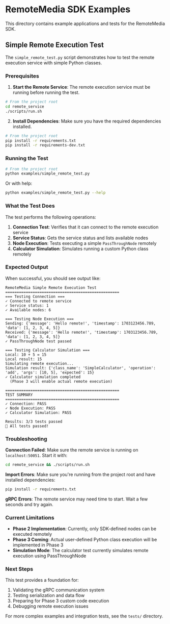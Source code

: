 # RemoteMedia SDK Examples

This directory contains example applications and tests for the RemoteMedia SDK.

## Simple Remote Execution Test

The `simple_remote_test.py` script demonstrates how to test the remote execution service with simple Python classes.

### Prerequisites

1. **Start the Remote Service**: The remote execution service must be running before running the test.

```bash
# From the project root
cd remote_service
./scripts/run.sh
```

2. **Install Dependencies**: Make sure you have the required dependencies installed.

```bash
# From the project root
pip install -r requirements.txt
pip install -r requirements-dev.txt
```

### Running the Test

```bash
# From the project root
python examples/simple_remote_test.py
```

Or with help:

```bash
python examples/simple_remote_test.py --help
```

### What the Test Does

The test performs the following operations:

1. **Connection Test**: Verifies that it can connect to the remote execution service
2. **Service Status**: Gets the service status and lists available nodes
3. **Node Execution**: Tests executing a simple `PassThroughNode` remotely
4. **Calculator Simulation**: Simulates running a custom Python class remotely

### Expected Output

When successful, you should see output like:

```
RemoteMedia Simple Remote Execution Test
==================================================
=== Testing Connection ===
✓ Connected to remote service
✓ Service status: 1
✓ Available nodes: 6

=== Testing Node Execution ===
Sending: {'message': 'Hello remote!', 'timestamp': 1703123456.789, 'data': [1, 2, 3, 4, 5]}
Received: {'message': 'Hello remote!', 'timestamp': 1703123456.789, 'data': [1, 2, 3, 4, 5]}
✓ PassThroughNode test passed

=== Testing Calculator Simulation ===
Local: 10 + 5 = 15
Local result: 15
Simulating remote execution...
Simulation result: {'class_name': 'SimpleCalculator', 'operation': 'add', 'args': [10, 5], 'expected': 15}
✓ Calculator simulation completed
  (Phase 3 will enable actual remote execution)

==================================================
TEST SUMMARY
==================================================
✓ Connection: PASS
✓ Node Execution: PASS
✓ Calculator Simulation: PASS

Results: 3/3 tests passed
🎉 All tests passed!
```

### Troubleshooting

**Connection Failed**: Make sure the remote service is running on `localhost:50051`. Start it with:
```bash
cd remote_service && ./scripts/run.sh
```

**Import Errors**: Make sure you're running from the project root and have installed dependencies:
```bash
pip install -r requirements.txt
```

**gRPC Errors**: The remote service may need time to start. Wait a few seconds and try again.

### Current Limitations

- **Phase 2 Implementation**: Currently, only SDK-defined nodes can be executed remotely
- **Phase 3 Coming**: Actual user-defined Python class execution will be implemented in Phase 3
- **Simulation Mode**: The calculator test currently simulates remote execution using PassThroughNode

### Next Steps

This test provides a foundation for:
1. Validating the gRPC communication system
2. Testing serialization and data flow
3. Preparing for Phase 3 custom code execution
4. Debugging remote execution issues

For more complex examples and integration tests, see the `tests/` directory. 